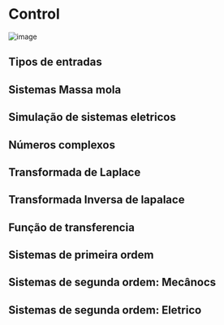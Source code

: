 # Control

![image](https://user-images.githubusercontent.com/11728436/126783139-fe510b91-e27a-4d12-85ac-f5c1a3e42569.png)


## Tipos de entradas

## Sistemas Massa mola  

## Simulação de sistemas eletricos

## Números complexos

## Transformada de Laplace

## Transformada Inversa de lapalace

## Função de transferencia

## Sistemas de primeira ordem

## Sistemas de segunda ordem: Mecânocs

## Sistemas de segunda ordem: Eletrico

